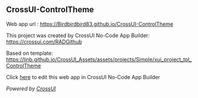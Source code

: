 ## CrossUI-ControlTheme
Web app url : https://Birdbirdbird83.github.io/CrossUI-ControlTheme

This project was created by CrossUI No-Code App Builder: https://crossui.com/RADGithub

Based on template: https://linb.github.io/CrossUI_Assets/assets/projects/Simple/xui_project_tpl_ControlTheme

Click [here](https://crossui.com/RADGithub/#!from=github&owner=Birdbirdbird83&repo=CrossUI-ControlTheme) to edit this web app in CrossUI No-Code App Builder

<i>Powered by [CrossUI](https://crossui.com)</i>
